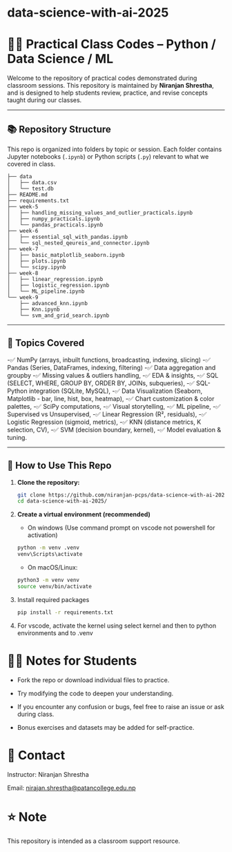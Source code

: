 # data-science-with-ai-2025

# 🧑‍🏫 Practical Class Codes – Python / Data Science / ML

Welcome to the repository of practical codes demonstrated during classroom sessions. This repository is maintained by **Niranjan Shrestha**, and is designed to help students review, practice, and revise concepts taught during our classes.

---

## 📚 Repository Structure

This repo is organized into folders by topic or session. Each folder contains Jupyter notebooks (`.ipynb`) or Python scripts (`.py`) relevant to what we covered in class.

```
├── data
│   ├── data.csv
│   └── test.db
├── README.md
├── requirements.txt
├── week-5
│   ├── handling_missing_values_and_outlier_practicals.ipynb
│   ├── numpy_practicals.ipynb
│   └── pandas_practicals.ipynb
├── week-6
│   ├── essential_sql_with_pandas.ipynb
│   └── sql_nested_qeureis_and_connector.ipynb
├── week-7
│   ├── basic_matplotlib_seaborn.ipynb
│   ├── plots.ipynb
│   └── scipy.ipynb
├── week-8
│   ├── linear_regression.ipynb
│   ├── logistic_regression.ipynb
│   └── ML_pipeline.ipynb
└── week-9
    ├── advanced_knn.ipynb
    ├── Knn.ipynb
    └── svm_and_grid_search.ipynb

```


---

## 🧠 Topics Covered

-✅ NumPy (arrays, inbuilt functions, broadcasting, indexing, slicing)
-✅ Pandas (Series, DataFrames, indexing, filtering)
-✅ Data aggregation and groupby
-✅ Missing values & outliers handling, 
-✅ EDA & insights, 
-✅ SQL (SELECT, WHERE, GROUP BY, ORDER BY, JOINs, subqueries), 
-✅ SQL-Python integration (SQLite, MySQL), 
-✅ Data Visualization (Seaborn, Matplotlib - bar, line, hist, box, heatmap), 
-✅ Chart customization & color palettes, 
-✅ SciPy computations, 
-✅ Visual storytelling, 
-✅ ML pipeline, 
-✅ Supervised vs Unsupervised, 
-✅ Linear Regression (R², residuals), 
-✅ Logistic Regression (sigmoid, metrics), 
-✅ KNN (distance metrics, K selection, CV), 
-✅ SVM (decision boundary, kernel), 
-✅ Model evaluation & tuning.

---

## 🚀 How to Use This Repo

1. **Clone the repository:**

   ```bash
   git clone https://github.com/niranjan-pcps/data-science-with-ai-2025.git
   cd data-science-with-ai-2025/
   ```

2. **Create a virtual environment (recommended)**
   - On windows (Use command prompt on vscode not powershell for activation)
   ```bash
   python -m venv .venv
   venv\Scripts\activate

   ```
   - On macOS/Linux:
   ```bash
   python3 -m venv venv
   source venv/bin/activate
      ```

3. Install required packages
   ```bash
   pip install -r requirements.txt
   ```

4. For vscode, activate the kernel using select kernel and then to python environments and to .venv
  

# 🙋‍♂️ Notes for Students
- Fork the repo or download individual files to practice.

- Try modifying the code to deepen your understanding.

- If you encounter any confusion or bugs, feel free to raise an issue or ask during class.

- Bonus exercises and datasets may be added for self-practice.

# 📩 Contact
Instructor: Niranjan Shrestha

Email: nirajan.shrestha@patancollege.edu.np

# ⭐ Note
This repository is intended as a classroom support resource.
